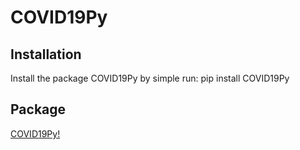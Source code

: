 # COVID19Py

## Installation
Install the package COVID19Py by simple run:
pip install COVID19Py

## Package
[COVID19Py!](https://pypi.org/project/COVID19Py/)

